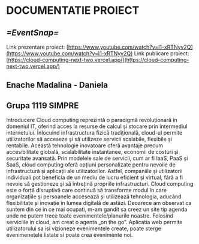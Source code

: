 # DOCUMENTATIE PROIECT
## *=EventSnap=* 

Link prezentare proiect: [https://www.youtube.com/watch?v=I1-xRTNyv2Q](https://www.youtube.com/watch?v=I1-xRTNyv2Q)
Link publicare proiect: [https://cloud-computing-next-two.vercel.app/](https://cloud-computing-next-two.vercel.app/)

## Enache Madalina - Daniela
## Grupa 1119 SIMPRE

Introducere
Cloud computing reprezintă o paradigmă revoluționară în domeniul IT, oferind acces la resurse de calcul și stocare prin intermediul internetului. Înlocuind infrastructura fizică tradițională, cloud-ul permite utilizatorilor să acceseze și să utilizeze servicii scalabile, flexibile și rentabile. Această tehnologie inovatoare oferă avantaje precum accesibilitate globală, scalabilitate instantanee, economii de costuri și securitate avansată. 
Prin modelele sale de servicii, cum ar fi IaaS, PaaS și SaaS, cloud computing oferă opțiuni personalizate pentru nevoile de infrastructură și aplicații ale utilizatorilor. Astfel, companiile și utilizatorii individuali pot beneficia de un mediu de lucru eficient și virtual, fără a fi nevoie să gestioneze și să întrețină propriile infrastructuri. 
Cloud computing este o forță disruptivă care continuă să transforme modul în care organizațiile și persoanele accesează și utilizează tehnologia, aducând flexibilitate și inovație în lumea digitală de astăzi.
Deoarece am observat ca suntem din ce in ce mai ocupati, m-am gandit sa creez un site tip agenda unde ne putem trece toate evenimentele/planurile noastre. Folosind serviciile in cloud, am creat o agenta „on the go”. Aplicatia web permite utilizatorului sa isi vizioneze evenimentele create, poate sterge evenimenetele listate si poate crea evenimente noi.
